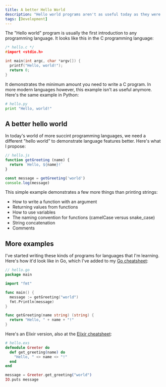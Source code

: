 ```yaml
---
title: A better Hello World
description: "Hello world programs aren't as useful today as they were before. Here's what I propose..."
tags: [Development]
---
```


The "Hello world" program is usually the first introduction to any programming language. It looks like this in the C programming language:

```c
/* hello.c */
#import <stdio.h>

int main(int argc, char *argv[]) {
  printf("Hello, world!");
  return 0;
}
```

It demonstrates the minimum amount you need to write a C program. In more modern languages however, this example isn't as useful anymore. Here's the same example in Python:

```py
# hello.py
print "Hello, world!"
```

## A better hello world

In today's world of more succint programming languages, we need a different "hello world" to demonstrate language features better. Here's what I propose:

```js
// hello.js
function getGreeting (name) {
  return `Hello, ${name}!`
}

const message = getGreeting('world')
console.log(message)
```

This simple example demonstrates a few more things than printing strings:

- How to write a function with an argument
- Returning values from functions
- How to use variables
- The naming convention for functions (camelCase versus snake_case)
- String concatenation
- Comments

## More examples

I've started writing these kinds of programs for languages that I'm learning. Here's how it'd look like in Go, which I've added to my [Go cheatsheet](https://ricostacruz.com/cheatsheets/go):

```go
// hello.go
package main

import "fmt"

func main() {
  message := getGreeting("world")
  fmt.Println(message)
}

func getGreeting(name string) (string) {
  return "Hello, " + name + "!"
}
```

Here's an Elixir version, also at the [Elixir cheatsheet](https://ricostacruz.com/cheatsheets/elixir):

```elixir
# hello.exs
defmodule Greeter do
  def get_greeting(name) do
    "Hello, " <> name <> "!"
  end
end

message = Greeter.get_greeting("world")
IO.puts message
```
